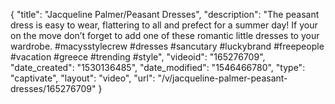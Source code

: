 {
    "title": "Jacqueline Palmer\/Peasant Dresses",
    "description": "The peasant dress is easy to wear, flattering to all and prefect for a summer day! If your on the move don’t forget to add one of these romantic little dresses to your wardrobe. #macysstylecrew #dresses #sancutary #luckybrand #freepeople #vacation #greece #trending #style",
    "videoid": "165276709",
    "date_created": "1530136485",
    "date_modified": "1546466780",
    "type": "captivate",
    "layout": "video",
    "url": "\/v\/jacqueline-palmer-peasant-dresses\/165276709"
}